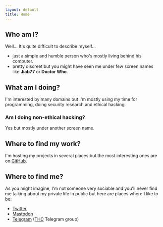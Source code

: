 ```yaml
---
layout: default
title: Home
---
```


## Who am I?

Well... It's quite difficult to describe myself...

* just a simple and humble person who's mostly living behind his computer.
* pretty discreet but you might have seen me under few screen names like __Jiab77__ or __Doctor Who__.

## What am I doing?

I'm interested by many domains but I'm mostly using my time for programming, doing security research and ethical hacking.

### Am I doing non-ethical hacking?

Yes but mostly under another screen name.

## Where to find my work?

I'm hosting my projects in several places but the most interesting ones are on [GitHub](https://github.com/Jiab77).

## Where to find me?

As you might imagine, I'm not someone very sociable and you'll never find me talking about my private life in public but here are places where I like to be:

* [Twitter](https://twitter.com/jiab77)
* [Mastodon](https://ioc.exchange/@jiab77)
* [Telegram](https://t.me/thcorg) ([THC](https://www.thc.org/) Telegram group)
